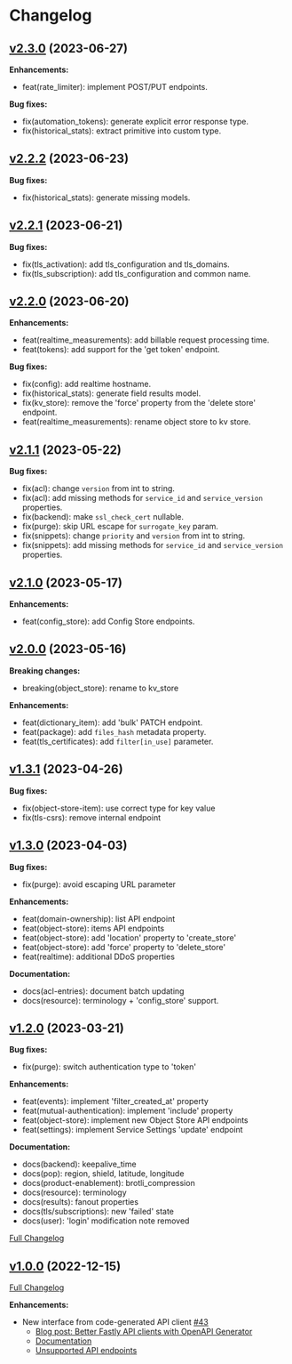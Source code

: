 # Changelog

## [v2.3.0](https://github.com/fastly/fastly-php/releases/tag/release/v2.3.0) (2023-06-27)

**Enhancements:**

- feat(rate_limiter): implement POST/PUT endpoints.

**Bug fixes:**

- fix(automation_tokens): generate explicit error response type.
- fix(historical_stats): extract primitive into custom type.

## [v2.2.2](https://github.com/fastly/fastly-php/releases/tag/release/v2.2.2) (2023-06-23)

**Bug fixes:**

- fix(historical_stats): generate missing models.

## [v2.2.1](https://github.com/fastly/fastly-php/releases/tag/release/v2.2.1) (2023-06-21)

**Bug fixes:**

- fix(tls_activation): add tls_configuration and tls_domains.
- fix(tls_subscription): add tls_configuration and common name.

## [v2.2.0](https://github.com/fastly/fastly-php/releases/tag/release/v2.2.0) (2023-06-20)

**Enhancements:**

- feat(realtime_measurements): add billable request processing time.
- feat(tokens): add support for the 'get token' endpoint.

**Bug fixes:**

- fix(config): add realtime hostname.
- fix(historical_stats): generate field results model.
- fix(kv_store): remove the 'force' property from the 'delete store' endpoint.
- feat(realtime_measurements): rename object store to kv store.

## [v2.1.1](https://github.com/fastly/fastly-php/releases/tag/release/v2.1.1) (2023-05-22)

**Bug fixes:**

- fix(acl): change `version` from int to string.
- fix(acl): add missing methods for `service_id` and `service_version` properties.
- fix(backend): make `ssl_check_cert` nullable.
- fix(purge): skip URL escape for `surrogate_key` param.
- fix(snippets): change `priority` and `version` from int to string.
- fix(snippets): add missing methods for `service_id` and `service_version` properties.

## [v2.1.0](https://github.com/fastly/fastly-php/releases/tag/release/v2.1.0) (2023-05-17)

**Enhancements:**

- feat(config_store): add Config Store endpoints.

## [v2.0.0](https://github.com/fastly/fastly-php/releases/tag/release/v2.0.0) (2023-05-16)

**Breaking changes:**

- breaking(object_store): rename to kv_store

**Enhancements:**

- feat(dictionary_item): add 'bulk' PATCH endpoint.
- feat(package): add `files_hash` metadata property.
- feat(tls_certificates): add `filter[in_use]` parameter.

## [v1.3.1](https://github.com/fastly/fastly-php/releases/tag/release/v1.3.1) (2023-04-26)

**Bug fixes:**

- fix(object-store-item): use correct type for key value
- fix(tls-csrs): remove internal endpoint

## [v1.3.0](https://github.com/fastly/fastly-php/releases/tag/release/v1.3.0) (2023-04-03)

**Bug fixes:**

- fix(purge): avoid escaping URL parameter

**Enhancements:**

- feat(domain-ownership): list API endpoint
- feat(object-store): items API endpoints
- feat(object-store): add 'location' property to 'create_store'
- feat(object-store): add 'force' property to 'delete_store'
- feat(realtime): additional DDoS properties

**Documentation:**

- docs(acl-entries): document batch updating
- docs(resource): terminology + 'config_store' support.

## [v1.2.0](https://github.com/fastly/fastly-php/releases/tag/v1.0.0) (2023-03-21)

**Bug fixes:**

- fix(purge): switch authentication type to 'token'

**Enhancements:**

- feat(events): implement 'filter_created_at' property
- feat(mutual-authentication): implement 'include' property
- feat(object-store): implement new Object Store API endpoints
- feat(settings): implement Service Settings 'update' endpoint

**Documentation:**

- docs(backend): keepalive_time
- docs(pop): region, shield, latitude, longitude
- docs(product-enablement): brotli_compression
- docs(resource): terminology
- docs(results): fanout properties
- docs(tls/subscriptions): new 'failed' state
- docs(user): 'login' modification note removed

[Full Changelog](https://github.com/fastly/fastly-php/compare/v0.4.1...v1.0.0)

## [v1.0.0](https://github.com/fastly/fastly-php/releases/tag/v1.0.0) (2022-12-15)

[Full Changelog](https://github.com/fastly/fastly-php/compare/v0.4.1...v1.0.0)

**Enhancements:**

* New interface from code-generated API client [#43](https://github.com/fastly/fastly-php/pull/43) 
  * [Blog post: Better Fastly API clients with OpenAPI Generator](https://dev.to/fastly/better-fastly-api-clients-with-openapi-generator-3lno)
  * [Documentation](https://github.com/fastly/fastly-php#documentation-for-api-endpoints)
  * [Unsupported API endpoints](https://github.com/fastly/fastly-php#issues)
